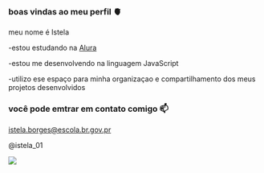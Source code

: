 ### boas vindas ao meu perfil 🫀

meu nome é Istela

-estou estudando na [Alura](https://www.alura.com.br)

-estou me desenvolvendo na linguagem JavaScript

-utilizo ese espaço para minha organizaçao e compartilhamento dos meus projetos desenvolvidos 

### você pode emtrar em contato comigo 📫

istela.borges@escola.br.gov.pr

@istela_01

![](https://media.tenor.com/iHghsBImCOkAAAAd/dog.gif)
